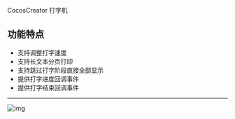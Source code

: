 
CocosCreator 打字机  

## 功能特点  

- 支持调整打字速度  
- 支持长文本分页打印  
- 支持跳过打字阶段直接全部显示  
- 提供打字进度回调事件  
- 提供打字结束回调事件  

--- 

![img](https://gitee.com/568071718/yx-printer/raw/main/doc-resources/imgs/example.gif)
